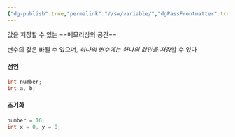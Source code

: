 ```yaml
---
{"dg-publish":true,"permalink":"//sw/variable/","dgPassFrontmatter":true}
---
```


값을 저장할 수 있는 ==메모리상의 공간==

변수의 값은 바뀔 수 있으며, *하나의 변수에는 하나의 값만을 저장*할 수 있다

#### 선언
```java
int number;
int a, b;
```


#### 초기화
```java
number = 10;
int x = 0, y = 0;
```